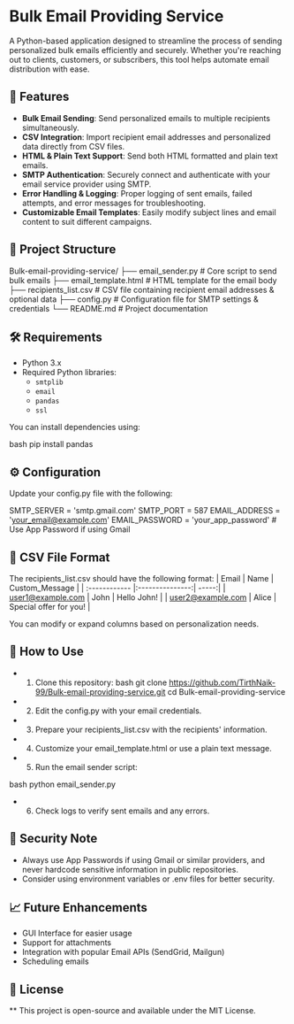 # Bulk Email Providing Service

A Python-based application designed to streamline the process of sending personalized bulk emails efficiently and securely. Whether you're reaching out to clients, customers, or subscribers, this tool helps automate email distribution with ease.

## 🚀 Features

- **Bulk Email Sending**: Send personalized emails to multiple recipients simultaneously.
- **CSV Integration**: Import recipient email addresses and personalized data directly from CSV files.
- **HTML & Plain Text Support**: Send both HTML formatted and plain text emails.
- **SMTP Authentication**: Securely connect and authenticate with your email service provider using SMTP.
- **Error Handling & Logging**: Proper logging of sent emails, failed attempts, and error messages for troubleshooting.
- **Customizable Email Templates**: Easily modify subject lines and email content to suit different campaigns.

## 📂 Project Structure

Bulk-email-providing-service/ ├── email_sender.py # Core script to send bulk emails ├── email_template.html # HTML template for the email body ├── recipients_list.csv # CSV file containing recipient email addresses & optional data ├── config.py # Configuration file for SMTP settings & credentials └── README.md # Project documentation


## 🛠️ Requirements

- Python 3.x
- Required Python libraries:
  - `smtplib`
  - `email`
  - `pandas`
  - `ssl`
  
You can install dependencies using:

bash
pip install pandas

## ⚙️ Configuration
Update your config.py file with the following:

SMTP_SERVER = 'smtp.gmail.com'
SMTP_PORT = 587
EMAIL_ADDRESS = 'your_email@example.com'
EMAIL_PASSWORD = 'your_app_password'  # Use App Password if using Gmail

## 📄 CSV File Format
The recipients_list.csv should have the following format:
| Email | Name  | Custom_Message |
| :------------ |:---------------:| -----:|
| user1@example.com     | John | Hello John! |
| user2@example.com      | Alice        |   Special offer for you! |

You can modify or expand columns based on personalization needs.

## 📨 How to Use
- 1. Clone this repository:
bash
git clone https://github.com/TirthNaik-99/Bulk-email-providing-service.git
cd Bulk-email-providing-service

- 2. Edit the config.py with your email credentials.
- 3. Prepare your recipients_list.csv with the recipients' information.
- 4. Customize your email_template.html or use a plain text message.
- 5. Run the email sender script:

bash
python email_sender.py
- 6. Check logs to verify sent emails and any errors.

## 🔐 Security Note
- Always use App Passwords if using Gmail or similar providers, and never hardcode sensitive information in public repositories.
- Consider using environment variables or .env files for better security.

## 📈 Future Enhancements
- GUI Interface for easier usage
- Support for attachments
- Integration with popular Email APIs (SendGrid, Mailgun)
- Scheduling emails

## 📄 License
** This project is open-source and available under the MIT License.
